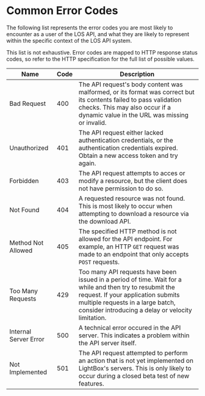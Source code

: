 # Common Error Codes

The following list represents the error codes you are most
likely to encounter as a user of the LOS API, and what they
are likely to represent within the specific context of the
LOS API system.

This list is not exhaustive. Error codes are mapped to HTTP
response status codes, so refer to the HTTP specification for
the full list of possible values. 

| **Name** | **Code** | **Description** |
| --- | --- | --- |
| Bad Request | 400 | The API request's body content was malformed, or its format was correct but its contents failed to pass validation checks. This may also occur if a dynamic value in the URL was missing or invalid. |
| Unauthorized | 401 | The API request either lacked authentication credentials, or the authentication credentials expired. Obtain a new access token and try again. |
| Forbidden | 403 | The API request attempts to acces or modify a resource, but the client does not have permission to do so. |
| Not Found | 404 | A requested resource was not found. This is most likely to occur when attempting to download a resource via the download API. |
| Method Not Allowed | 405 | The specified HTTP method is not allowed for the API endpoint. For example, an HTTP `GET` request was made to an endpoint that only accepts `POST` requests. |
| Too Many Requests | 429 | Too many API requests have been issued in a period of time. Wait for a while and then try to resubmit the request. If your application submits multiple requests in a large batch, consider introducing a delay or velocity limitation. |
| Internal Server Error | 500 | A technical error occured in the API server. This indicates a problem within the API server itself. |
| Not Implemented | 501 | The API request attempted to perform an action that is not yet implemented on LightBox's servers. This is only likely to occur during a closed beta test of new features. |

